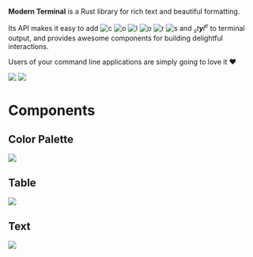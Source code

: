 **Modern Terminal** is a Rust library
for rich text and beautiful formatting.

Its API makes it easy to add
![c](https://img.shields.io/badge/c-FF0000)
![o](https://img.shields.io/badge/o-FFFF00)
![l](https://img.shields.io/badge/l-00FF00)
![o](https://img.shields.io/badge/o-00FFFF)
![r](https://img.shields.io/badge/r-0000FF)
![s](https://img.shields.io/badge/s-FF00FF)
and *<sub>s</sub>t**y**l<sup>e</sup>* to terminal output,
and provides awesome components
for building delightful interactions.

Users of your command line applications are simply going to love it ❤️

[![](https://img.shields.io/badge/crates.io-latest-green)](
  https://crates.io/crates/modern-terminal)
[![](https://img.shields.io/docsrs/modern-terminal?color=green)](
  https://docs.rs/modern-terminal/latest)

<!-- Modern Terminal can also render pretty tables,
progress bars,
markdown,
syntax highlighted source code,
tracebacks,
and more — out of the box. -->

# Components

## Color Palette

![][COLOR_PALETTE]

## Table

![][TABLE]

## Text

![][TEXT]

<!-- ---
[COLOR_PALETTE]: ./examples/color_palette.svg
[TABLE]: ./examples/table.svg
[TEXT]: ./examples/text.svg
--- -->
[COLOR_PALETTE]: https://raw.githubusercontent.com/kamadorueda/modern-terminal/latest/examples/color_palette.svg
[TABLE]: https://raw.githubusercontent.com/kamadorueda/modern-terminal/latest/examples/table.svg
[TEXT]: https://raw.githubusercontent.com/kamadorueda/modern-terminal/latest/examples/text.svg
